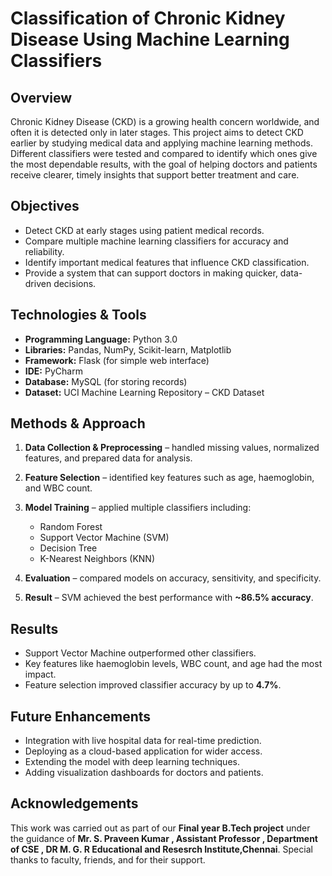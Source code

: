 # Classification of Chronic Kidney Disease Using Machine Learning Classifiers

## Overview

Chronic Kidney Disease (CKD) is a growing health concern worldwide, and often it is detected only in later stages. This project aims to detect CKD earlier by studying medical data and applying machine learning methods. Different classifiers were tested and compared to identify which ones give the most dependable results, with the goal of helping doctors and patients receive clearer, timely insights that support better treatment and care.

## Objectives

* Detect CKD at early stages using patient medical records.
* Compare multiple machine learning classifiers for accuracy and reliability.
* Identify important medical features that influence CKD classification.
* Provide a system that can support doctors in making quicker, data-driven decisions.

## Technologies & Tools

* **Programming Language:** Python 3.0
* **Libraries:** Pandas, NumPy, Scikit-learn, Matplotlib
* **Framework:** Flask (for simple web interface)
* **IDE:** PyCharm
* **Database:** MySQL (for storing records)
* **Dataset:** UCI Machine Learning Repository – CKD Dataset

## Methods & Approach

1. **Data Collection & Preprocessing** – handled missing values, normalized features, and prepared data for analysis.
2. **Feature Selection** – identified key features such as age, haemoglobin, and WBC count.
3. **Model Training** – applied multiple classifiers including:

   * Random Forest
   * Support Vector Machine (SVM)
   * Decision Tree
   * K-Nearest Neighbors (KNN)
4. **Evaluation** – compared models on accuracy, sensitivity, and specificity.
5. **Result** – SVM achieved the best performance with **\~86.5% accuracy**.

## Results

* Support Vector Machine outperformed other classifiers.
* Key features like haemoglobin levels, WBC count, and age had the most impact.
* Feature selection improved classifier accuracy by up to **4.7%**.

## Future Enhancements

* Integration with live hospital data for real-time prediction.
* Deploying as a cloud-based application for wider access.
* Extending the model with deep learning techniques.
* Adding visualization dashboards for doctors and patients.

## Acknowledgements

This work was carried out as part of our **Final year B.Tech project** under the guidance of **Mr. S. Praveen Kumar , Assistant Professor , Department of CSE , DR M. G. R Educational and Resesrch Institute,Chennai**. Special thanks to faculty, friends, and for their support.
